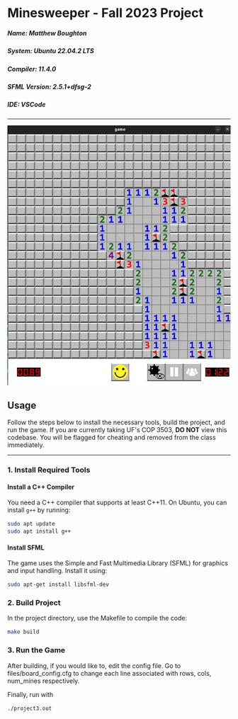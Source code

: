 # Minesweeper - Fall 2023 Project

##### **Name**: Matthew Boughton  
##### **System**: Ubuntu 22.04.2 LTS  
##### **Compiler**: 11.4.0  
##### **SFML Version**: 2.5.1+dfsg-2  
##### **IDE**: VSCode  

---

![game in action](/files/minesweeper.png)

## **Usage**

Follow the steps below to install the necessary tools, build the project, and run the game.
If you are currently taking UF's COP 3503, **DO NOT** view this codebase. You will be flagged for cheating and removed from the class immediately.

---

### **1. Install Required Tools**

#### **Install a C++ Compiler**
You need a C++ compiler that supports at least C++11. On Ubuntu, you can install `g++` by running:
```bash
sudo apt update
sudo apt install g++
```
#### **Install SFML**
The game uses the Simple and Fast Multimedia Library (SFML) for graphics and input handling. Install it using:

```bash
sudo apt-get install libsfml-dev
```

### **2. Build Project**
In the project directory, use the Makefile to compile the code:

```bash
make build
```

### **3. Run the Game**
After building, if you would like to, edit the config file.
Go to files/board_config.cfg to change each line associated with rows, cols, num_mines respectively.

Finally, run with 
```bash
./project3.out
```
